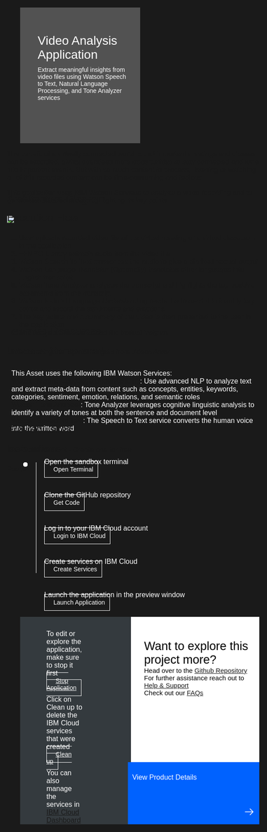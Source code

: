 <html>
<head>
<meta name="viewport" content="width=device-width, initial-scale=1">
<style>
  html,
  div,
  body {
    background-color: #1a1a1a;
    font-family: 'IBM Plex Sans', sans-serif;
    font-size: 16px;
    outline: none;
  }
  body {
    font-family: Helvetica, sans-serif;
  }
  /* The actual timeline (the vertical ruler) */
  .timeline {
    position: relative;
    max-width: 1200px;
    margin: 0 auto;
    margin-left: 50px;
  }
  .content p {
    margin: 0px;
  }
  .content .afterbutton
  {
    padding-top: 16px;
  }
  /* The actual timeline (the vertical ruler) */
  .timeline::after {
    content: '';
    position: absolute;
    width: 1px;
    background-color: white;
    top: 15px;
    bottom: 80px;
    left: 18px;
    margin-left: -2px;
  }
  /* Container around content */
  .container {
    padding: 0px 0px;
    width: 70%;
    align-content: left;
    margin: 0px 0px 0px 0px;
    margin-left: 25px;
    margin-top: 32px;
  }
  /* The circles on the timeline */
  .container::after {
    content: '';
    position: absolute;
    width: 10px;
    height: 10px;
    right: -6px;
    background-color: white;
    border: 0px solid #FF9F55;
    top: 15px;
    border-radius: 50%;
    z-index: 1;
    margin: 0px 0px 0px 0px;
  }
  /* Place the container to the left */
  .left {
    left: 0px;
  }
  /* Place the container to the right */
  .right {
    left: 0px;
  }
  /* Add arrows to the left container (pointing right) */
  .left::before {
    content: " ";
    height: 0;
    top: 22px;
    width: 0;
    z-index: 1;
    right: 30px;
    border: medium solid white;
    border-width: 10px 0 10px 10px;
    border-color: transparent transparent transparent white;
  }
  /* Fix the circle for containers on the right side */
  .right::after {
    left: -13px;
  }
  /* The actual content */
  .content {
    padding: 5px 10px;
    color: white;
    background: transparent;
  }
  .button.is-dark.is-medium {
    font-family: 'IBM Plex Sans', sans-serif;
    background: transparent;
    border-color: white;
    color: #fff;
    border: 1px solid white;
    padding: 10px;
    padding-left: 20px;
    margin-bottom: 13px;
    border-radius: 0px;
    min-width: 180px;
    font-size: 14px;
    text-align: left;
    min-height: 48px;
    margin: 0px;
    justify-content:left;
  }
  .button.is-dark.is-medium:hover {
    font-family: 'IBM Plex Sans', sans-serif;
    background-color: #2a67f5;
    border-color: white;
    color: #fff;
    text-decoration: none;
  }
  .footer {
    display: flex;
    background-color: #343A3E;
    margin-top: 20px;
    padding: 0px;
    max-width: 1200px;
  }
  .github-icon {
    min-height: 100%;
    min-width: 100%;
    object-fit: cover;
    object-position: 250% 100px;
    opacity: 15%;
    bottom: 15px;
  }
  .image-content {
    padding: 5px 10px;
    background: transparent;
    color: black;
    position: absolute;
    font-size: 27px;
  }
  .image-div {
    position: relative;
    background-color: white;
    min-width: 50%;
    background-image: linear-gradient(rgba(255,255,255,0.9), rgba(255,255,255,0.9)), url("https://raw.githubusercontent.com/IBM/Developer-Playground/master/didact/images/github.svg");
    background-position: -50% 60px;
    background-repeat: no-repeat;
    padding-top: 20px;
    padding-left: 20px;
  }
  .image-btn {
    position: absolute;
    right: 0;
    bottom: 0%;
    background-color: #0062FF;
    width: 300px;
    padding: 0px;
    padding-bottom: 20px;
  }
  .image-link span 
  {
    float: right;
    font-size: 32px;
    padding-right: 20px;
  }
  .image-btn .image-link:hover
  {   
    text-decoration: none;
    color: white;
    background-color: #0353E9;
  }
  .image-btn  a:hover
  {
    text-decoration: none;
    color: white;
  }
  .image-link {
    color: white;
    display: block;
    padding: 5px 10px 5px 10px;
    line-height: 28px;
    font-size: 16px;
  }
  .header
  {
    background-image: url('https://raw.githubusercontent.com/IBM/Developer-Playground/development/didact/images/video_insights.jpeg');
    background-position: right;
    width: 95%;
    min-height: 70px;
    display: inline-block;
    margin-top: 20px;
    margin-bottom: 20px;
    margin-left: 30px;
    margin-right: 30px;
    max-width: 1200px;
    background-repeat: no-repeat;
    background-size: 700px 500px;
  }
  .header .right-content
  {
    float: left;
    width: 50%;
    background-color: #525252;
    min-height: 270px;
    font-size: 16px;
  }
  .header .right-content h4
  {
    background: none;
    color: white;
    padding-left: 25px;
    padding-right: 25px;
  }
  .header .right-content div
  {
    background: none;
    color: white;
    padding-left: 15px;
    padding-right: 25px;
    font-size: 14px;
    margin-bottom: 10px;
  }
  .header .right-content ul
  {
    margin: 0px;
    margin-left: 25px;
    margin-bottom: 10px;
    line-height: 16px;
  }
  .container a
  {
     color: #78A9FF;
    background-color: transparent;
    text-decoration: none;
  }
  .container a:visited
  {
    color: #8C43FC;
    background-color: transparent;
    text-decoration: none;
  }
  .apptitle
  {
    margin-left: 25px;
    margin-top: 20px;
    margin-bottom: 0px;
    font-size: 28px;
    color: white;
  }
  .subheading
  {
    margin-left: 25px;
    margin-top: 0px;
    margin-bottom: 0px;
    font-size: 16px;
    color: #c1c7cd;;
  }
  .no-hover:hover
  {
    background-color: #0062FF !important;
  }
  .section{
    margin-top: 5px;
    margin-bottom:-50px;
  }
  a:hover {
  color: #A6C8FF;
  text-decoration: underline;
  }
  a:visited {
  color: #BE95FF;
  }
  summary{
    float:left;
  }
  details > summary {
    list-style-image: url("https://raw.githubusercontent.com/IBM/Developer-Playground/development/didact/images/arrow-right.svg");
    direction:rtl;
  }
  .dropdown-icon{
    position:relative;
    left:50px; 
    top:4px;
  }
  details[open] > summary {
      list-style-image: url("https://raw.githubusercontent.com/IBM/Developer-Playground/development/didact/images/arrow-down.svg");
  }
}
</style>
</head>
<body>
    <div class="header">
      <div class="right-content" style="padding-top:40px;">
      <div class="apptitle" style="font-size: 28px; color: white;"> 
      Video Analysis Application
    </div>
    <div class="subheading">
            Extract meaningful insights from video files using Watson Speech to Text, Natural Language Processing, and Tone Analyzer services
    </div>
     </div>
   </div>
   <div class="section" style="font-size:16px; margin-top:-20px">
  <p>The benefit of a virtually connected world is that important meetings and classes can be recorded, giving attendees more opportunities to stay connected and tune into important events. But with so much content to process, listening or watching all of this recorded content can be time-consuming and tedious</p>
  <p>This application uses IBM Watson Services to analyze a video recording and to generate a detailed report highlighting its key points</p>
  </div>
   <div class="section">
    <p style="font-size:24px">Architecture Diagram</p>
         <img class="flow-image" src="https://developer.ibm.com/developer/default/patterns/extract-textual-insights-from-a-given-video/images/extract-textual-insights-from-a-given-video-flow.png">
   </div>
    <div class="section">
    <p style="font-size:24px">Execution Flow</p>
        <ol>
        <li>User uploads recorded video file of the virtual meeting or a virtual classroom in the application</li>
        <li>FFMPG Library extracts audio from the video file</li>
        <li>Watson Speech To Text transcribes the audio to give a diarized textual output</li>
        <li>Watson Language Translator (Optionally) translates other languages into English transcript</li>
        <li>Watson Tone Analyzer analyses the transcript and highlights the top positive statements from the transcript</li>
        <li>Watson Natural Language Understanding reads the transcript to identify key points and record the sentiments and emotions</li>
        <li>The key points and a summary of the video is then presented to the user in the application</li>
        <li>The user can then download the textual insights</li>
        </ol>
    </div>
    <div class="section">
    <p style="font-size:24px">Learning Resources</p>
        <div class="content-">
        <a href="https://developer.ibm.com/articles/text-mining-and-analysis-from-webex-recordings/">Understanding the Extract insights from videos Asset</a>
        </div>
   </div>
   <div class="section">
    <p style="font-size:24px">Included Components</p>
      <div >
         <div class="content">
            <p>This Asset uses the following IBM Watson Services:</p>
            <p><a href="https://cloud.ibm.com/catalog/services/natural-language-understanding">Watson Natural Language Understanding</a>: Use advanced NLP to analyze text and extract meta-data from content such as concepts, entities, keywords, categories, sentiment, emotion, relations, and semantic roles</p>
            <p><a href="https://cloud.ibm.com/catalog/services/tone-analyzer">Watson Tone Analyzer</a>: Tone Analyzer leverages cognitive linguistic analysis to identify a variety of tones at both the sentence and document level</p>
            <p><a href="https://cloud.ibm.com/catalog/services/speech-to-text">Watson Speech to Text</a>: The Speech to Text service converts the human voice into the written word</p>
         </div>
      </div>
   </div>
    <div class="section">
    <p style="font-size:24px">Pre-requisites</p>
    <div class="content-">
    <p>IBM Cloud Account - <a href="https://cloud.ibm.com/registration/trial?cm_sp=ibmdev--developer-sandbox--cloudreg"> Create</a>  one for free</p>
   </div>
   </div>
    <div class="section">
    <p style="font-size:24px">Instructions</p>
    <p style="margin-bottom:10px;"> Please follow all the below steps in proper sequence</p>
   </div>   
   <div class="timeline">
      <div style="margin-top:0px; padding-top:0px;"class="container right">
         <div class="content">
            <p>Open the sandbox terminal</p>
            <a class="button is-dark is-medium" title="Open Terminal" href="didact://?commandId=terminal-for-sandbox-container:new">Open Terminal</a>
         </div>
      </div>
      <div class="container right">
         <div class="content">
            <p>Clone the GitHub repository</p>
            <a class="button is-dark is-medium" title="Clone the Repo" href="didact://?commandId=extension.sendToTerminal&text=VideoAnalysis%7Cget-code%7Csandbox%20terminal%7Cgit%20clone%20-b%20video-insights%20https%3A%2F%2Fgithub.com%2FIBM%2FDeveloper-Playground.git%20${CHE_PROJECTS_ROOT}/video-analysis%20%26%26%20cd%20video-analysis%2F%20%26%26%20pip3.8%20install%20-r%20requirements.txt" >Get Code</a>
         </div>
      </div>
      <div class="container right">
         <div class="content">
            <p>Log in to your IBM Cloud account</p>
            <a class="button is-dark is-medium" title="Login to IBM Cloud" href="didact://?commandId=extension.sendToTerminal&text=VideoAnalysis%7Clogin-ibm-cloud%7Csandbox%20terminal%7Ccd%20${CHE_PROJECTS_ROOT}/video-analysis%20%26%26%20chmod%20%2Bx%20.%2Flogin.sh%20%26%26%20.%2Flogin.sh">Login to IBM Cloud</a>
      </div>
      </div>
      <div class="container right">
         <div class="content">
            <p>Create services on IBM Cloud</p>
            <a class="button is-dark is-medium" title="Create IBM Watson Services" href="didact://?commandId=extension.sendToTerminal&text=VideoAnalysis%7Ccreate-ibm-watson-service%7Csandbox%20terminal%7Ccd%20${CHE_PROJECTS_ROOT}/video-analysis%20%26%26%20chmod%20%2Bx%20.%2Fcreate-ibm-cloud-services.sh%20%26%26%20.%2Fcreate-ibm-cloud-services.sh" >Create  Services</a>
         </div>
      </div>
      <div class="container right">
         <div class="content">
            <p>Launch the application in the preview window</p>
            <a class="button is-dark is-medium" title="Launch the Application" href="didact://?commandId=extension.sendToTerminal&text=VideoAnalysis%7Claunch-application%7Csandbox%20terminal%7Cpython3.8%20app.py">Launch Application</a>
         </div>
      </div>
   </div>
   <div class="footer" style="margin-left:30px;">
     <div class="content" style="padding:30px;padding-left:60px;margin-right:80px;padding-bottom:0px;">
         <p>To edit or explore the application, make sure to stop it first</p>
         <a class="button is-dark is-medium" title="stop application" href="didact://?commandId=vscode.didact.sendNamedTerminalCtrlC&text=sandbox%20terminal">Stop Application</a>
         <p style="margin-top:10px;">
            Click on <bold>Clean up</bold> to delete the IBM Cloud services that were created
         </p>
         <a class="button is-dark is-medium" title="Delete services from IBM Cloud" href="didact://?commandId=extension.sendToTerminal&text=VideoAnalysis%7Cdelete-services%7Csandbox%20terminal%7Ccd%20${CHE_PROJECTS_ROOT}/video-analysis%20%26%26%20chmod%20%2Bx%20.%2Fdeleteservice.sh%20%26%26%20.%2Fdeleteservice.sh">Clean up</a>
         <p style="margin-top:10px;">You can also manage the services in <a href="https://cloud.ibm.com/resources">IBM Cloud Dashboard</a></p>
      </div>
      <div class="image-div">
         <p class="image-content">Want to explore this project more?
            <span style="font-size:15px;margin-top:0px;display:block;">Head over to the <a href="https://github.com/IBM/Developer-Playground/tree/video-insights">Github Repository</a></span>
        <span style="font-size:15px;margin-top:0px;display:block;">For further assistance reach out to <a href="https://github.com/IBM/Technology-Sandbox-Support/issues/new/choose" target="_blank"> Help & Support</a></span>
        <span style="font-size:15px;margin-top:0px;display:block;">Check out our <a href="https://ibm.github.io/Technology-Sandbox-Support/" target="_blank">FAQs</a></span>
          </p>
         <a class="image-link" href="https://developer.ibm.com/patterns/extract-textual-insights-from-a-given-video/" target="_blank">
         <div class="image-btn">
               <p class="image-link">View Product Details</p>
               <p class="image-link">   </p>
               <p class="image-link">
               <span>
                  <svg style="position: absolute; right: 10px;" fill="#ffffff" focusable="false" preserveAspectRatio="xMidYMid meet" xmlns="http://www.w3.org/2000/  svg" width="25" height="25" viewBox="0 0 32 32" aria-hidden="true">
                     <path d="M18 6L16.6 7.4 24.1 15 3 15 3 17 24.1 17 16.6 24.6 18 26 28 16z"></path>
                     <title>Arrow right</title>
                  </svg>
               </span>
               </p>
         </div>
         </a>
      </div>
   </div>
   <br><br>
</body>
</html>
